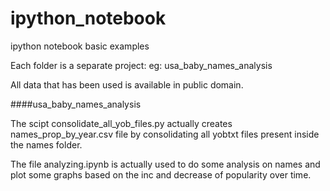 # ipython_notebook
ipython notebook basic examples

Each folder is a separate project:
eg: usa_baby_names_analysis

All data that has been used is available in public domain.

####usa_baby_names_analysis

The scipt consolidate_all_yob_files.py actually creates names_prop_by_year.csv file by consolidating all yob<year>txt files present inside the names folder.

The file analyzing.ipynb is actually used to do some analysis on names and plot some graphs based on the inc and decrease of popularity over time.
